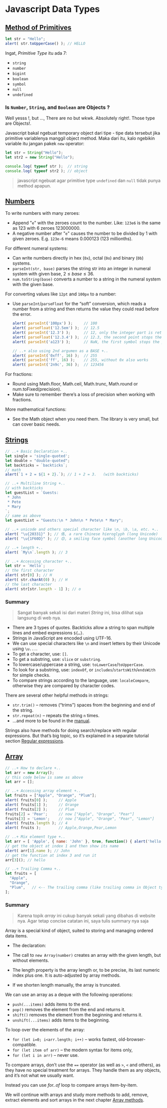 # Javascript Data Types


## [Method of Primitives](https://javascript.info/primitives-methods)

```js
let str = "Hello";
alert( str.toUpperCase() ); // HELLO
```

Ingat, _Primitive Type_ itu ada 7:
- `string`
- `number`
- `bigint`
- `boolean`
- `symbol`
- `null`
- `undefined`

### Is `Number`, `String`, and `Boolean` are Objects ?

Well yesss !, but ..., There are no but wkwk. Absolutely right!. Those type are Objects!.

Javascript bakal ngebuat temporary object dari tipe - tipe data tersebut jika primitive variablenya manggil object method.
Maka dari itu, kalo ngebikin variable itu jangan pakek `new` operator:
```js
let str = String("Hello");
let str2 = new String("Hello");

console.log( typeof str );  // string
console.log( typeof str2 ); // object
```

> javascript ngebuat agar primitive type `undefined` dan `null` tidak punya method apapun.


## [Numbers](https://javascript.info/number)

To write numbers with many zeroes:
- Append "`e`" with the zeroes count to the number. Like: `123e6` is the same as 123 with 6 zeroes 123000000.
- A negative number after "`e`" causes the number to be divided by 1 with given zeroes. E.g. `123e-6` means 0.000123 (123 millionths).

For different numeral systems:
- Can write numbers directly in hex (`0x`), octal (`0o`) and binary (`0b`) systems.
- `parseInt(str, base)` parses the string str into an integer in numeral system with given base, $2 ≤ base ≤ 36$.
- `num.toString(base)` converts a number to a string in the numeral system with the given base.

For converting values like `12pt` and `100px` to a number:
- Use `parseInt`/`parseFloat` for the “soft” conversion, which reads a number from a string and then returns the value they could read before the error.
    ```js
    alert( parseInt('100px') );     // 100
    alert( parseFloat('12.5em') );  // 12.5
    alert( parseInt('12.3') );      // 12, only the integer part is returned
    alert( parseFloat('12.3.4') );  // 12.3, the second point stops the reading
    alert( parseInt('a123') );      // NaN, the first symbol stops the process

    // ..+ also using 2nd argumen as a BASE +..
    alert( parseInt('0xff', 16) );  // 255
    alert( parseInt('ff', 16) );    // 255, without 0x also works
    alert( parseInt('2n9c', 36) );  // 123456
    ```

For fractions:
- Round using Math.floor, Math.ceil, Math.trunc, Math.round or num.toFixed(precision).
- Make sure to remember there’s a loss of precision when working with fractions.

More mathematical functions:
- See the Math object when you need them. The library is very small, but can cover basic needs.


## [Strings](https://javascript.info/string)

```js
// ..+ Basic Declaration +..
let single = 'single-quoted';
let double = "double-quoted";
let backticks = `backticks`;
// math
alert(`1 + 2 = ${1 + 2}.`); // 1 + 2 = 3.   (with backticks)

// ..+ Multiline String +..
// with backticks
let guestList = `Guests:
 * John
 * Pete
 * Mary
`;
// same as above
let guestList = "Guests:\n * John\n * Pete\n * Mary";

// ..+ unicode and others special character like \n, \b, \a, etc. +..
alert( "\u{20331}" ); // 佫, a rare Chinese hieroglyph (long Unicode)
alert( "\u{1F60D}" ); // 😍, a smiling face symbol (another long Unicode)

// ..+ length +..
alert( `My\n`.length ); // 3

// ..+ Accessing character +..
let str = `Hello`;
// the first character
alert( str[0] ); // H
alert( str.charAt(0) ); // H
// the last character
alert( str[str.length - 1] ); // o
```

### Summary
> Sangat banyak sekali isi dari materi _String_ ini, bisa dilihat saja langsung di web nya.

- There are 3 types of quotes. Backticks allow a string to span multiple lines and embed expressions `${…}`.
- Strings in JavaScript are encoded using UTF-16.
- We can use special characters like `\n` and insert letters by their Unicode using `\u...`.
- To get a character, use: `[]`.
- To get a substring, use: `slice` or `substring`.
- To lowercase/uppercase a string, use: `toLowerCase`/`toUpperCase`.
- To look for a substring, use: `indexOf`, or `includes`/`startsWith`/`endsWith` for simple checks.
- To compare strings according to the language, use: `localeCompare`, otherwise they are compared by character codes.

There are several other helpful methods in strings:

- `str.trim()` – removes (“trims”) spaces from the beginning and end of the string.
- `str.repeat(n)` – repeats the string `n` times.
- …and more to be found in the [manual](https://developer.mozilla.org/en-US/docs/Web/JavaScript/Reference/Global_Objects/String).

Strings also have methods for doing search/replace with regular expressions. But that’s big topic, so it’s explained in a separate tutorial section [Regular expressions](https://javascript.info/regular-expressions).


## [Array](https://javascript.info/array)

```js
// ..+ How to declare +..
let arr = new Array();
// this code below is same as above
let arr = [];

// ..+ Accessing array element +..
let fruits = ["Apple", "Orange", "Plum"];
alert( fruits[0] );     // Apple
alert( fruits[1] );     // Orange
alert( fruits[2] );     // Plum
fruits[2] = 'Pear';     // now ["Apple", "Orange", "Pear"]
fruits[3] = 'Lemon';    // now ["Apple", "Orange", "Pear", "Lemon"]
alert( fruits.length ); // 4
alert( fruits );        // Apple,Orange,Pear,Lemon

// ..+ Mix element type +..
let arr = [ 'Apple', { name: 'John' }, true, function() { alert('hello'); } ];
// get the object at index 1 and then show its name
alert( arr[1].name ); // John
// get the function at index 3 and run it
arr[3](); // hello

// ..+ Trailing Comma +..
let fruits = [
  "Apple",
  "Orange",
  "Plum",   // <-- The trailing comma (like trailing comma in Object type)
];
```

### Summary

> Karena topik _array_ ini cukup banyak sekali yang dibahas di website nya. Agar tetap concise catatan ini, saya tulis summary nya saja

Array is a special kind of object, suited to storing and managing ordered data items.

- The declaration:
- The call to `new Array(number)` creates an array with the given length, but without elements.

- The length property is the array length or, to be precise, its last numeric index plus one. It is auto-adjusted by array methods.

- If we shorten length manually, the array is truncated.

We can use an array as a deque with the following operations:

- `push(...items)` adds items to the end.
- `pop()` removes the element from the end and returns it.
- `shift()` removes the element from the beginning and returns it.
- `unshift(...items)` adds items to the beginning.

To loop over the elements of the array:

- `for (let i=0; i<arr.length; i++)` – works fastest, old-browser-compatible.
- `for (let item of arr)` – the modern syntax for items only,
- `for (let i in arr)` – never use.

To compare arrays, don’t use the `==` operator (as well as `>`, `<` and others), as they have no special treatment for arrays. They handle them as any objects, and it’s not what we usually want.

Instead you can use _for..of_ loop to compare arrays item-by-item.

We will continue with arrays and study more methods to add, remove, extract elements and sort arrays in the next chapter [Array methods](https://javascript.info/array-methods).